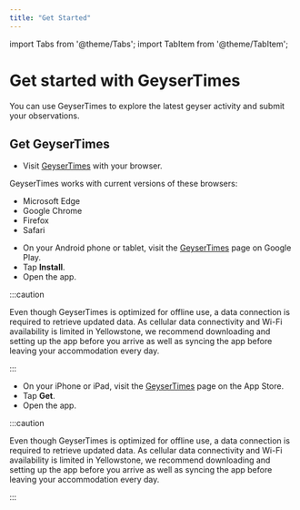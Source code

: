 ```yaml
---
title: "Get Started"
---
```


import Tabs from '@theme/Tabs';
import TabItem from '@theme/TabItem';

# Get started with GeyserTimes

You can use GeyserTimes to explore the latest geyser activity and submit your observations. 

## Get GeyserTimes

<Tabs groupId="os">
<TabItem value="web" label="Website">

* Visit [GeyserTimes](https://geysertimes.org) with your browser.

GeyserTimes works with current versions of these browsers:

* Microsoft Edge
* Google Chrome
* Firefox
* Safari

</TabItem>
<TabItem value="android" label="Android">

* On your Android phone or tablet, visit the [GeyserTimes](https://play.google.com/store/apps/details?id=org.application.geysertimes&utm_source=GeyserTimes) page on Google Play.
* Tap **Install**.
* Open the app.

:::caution

Even though GeyserTimes is optimized for offline use, a data connection is required to retrieve updated data. As cellular data connectivity and Wi-Fi availability is limited in Yellowstone, we recommend downloading and setting up the app before you arrive as well as syncing the app before leaving your accommodation every day.

:::

</TabItem>
<TabItem value="iOS" label="iOS">

* On your iPhone or iPad, visit the [GeyserTimes](https://itunes.apple.com/us/app/geysertimes/id1191485823?utm_source=GeyserTimes) page on the App Store.
* Tap **Get**.
* Open the app.

:::caution

Even though GeyserTimes is optimized for offline use, a data connection is required to retrieve updated data. As cellular data connectivity and Wi-Fi availability is limited in Yellowstone, we recommend downloading and setting up the app before you arrive as well as syncing the app before leaving your accommodation every day.

:::

</TabItem>
</Tabs>